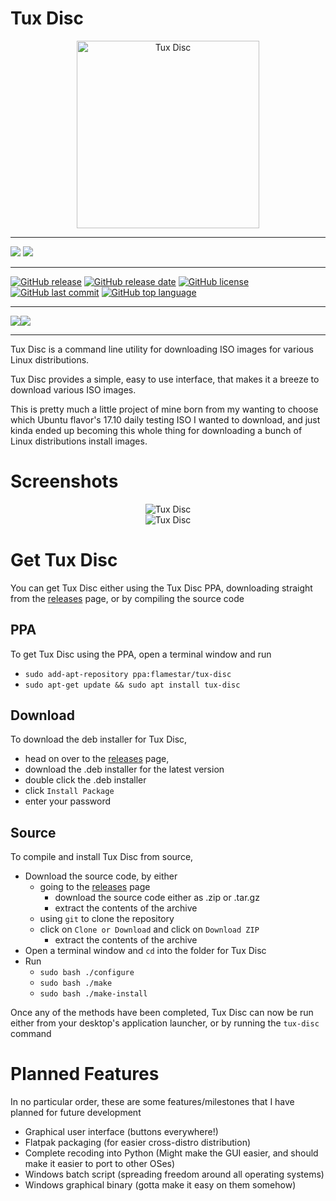 Tux Disc
========

<center><img src="https://github.com/Flamestar98/Tux-Disc/raw/version-2/tux-disc.png"
alt="Tux Disc" width="292" height="300" /></center>

---

[![](https://img.shields.io/badge/Mastodon-gray.svg?&style=for-the-badge&logo=mastodon)](https://niu.moe/@easthighNerd)
![](https://img.shields.io/badge/Matrix-@easthighnerd:ubports.chat-hotpink.svg?&style=for-the-badge&logo=matrix)

---

[![GitHub release](https://img.shields.io/github/release/Flamestar98/Tux-Disc.svg?&style=for-the-badge)](https://github.com/Flamestar98/Tux-Disc/releases/latest)
[![GitHub release date](https://img.shields.io/github/release-date/Flamestar98/Tux-Disc.svg?&style=for-the-badge)](https://github.com/Flamestar98/Tux-Disc/tree/version-2)
[![GitHub license](https://img.shields.io/github/license/Flamestar98/Tux-Disc.svg?&style=for-the-badge)](https://github.com/Flamestar98/Tux-Disc/blob/master/LICENSE)
[![GitHub last commit](https://img.shields.io/github/last-commit/Flamestar98/Tux-Disc/version-2.svg?&style=for-the-badge)](https://github.com/Flamestar98/Tux-Disc/commits/version-2)
[![GitHub top language](https://img.shields.io/github/languages/top/Flamestar98/Tux-Disc.svg?&style=for-the-badge&logo=linux)](https://github.com/Flamestar98/Tux-Disc/tree/version-2)

---

[![](https://img.shields.io/badge/Changelog-blue.svg?&style=for-the-badge)](https://github.com/Flamestar98/tux-disc/blob/version-2/CHANGELOG.md)[![](https://img.shields.io/badge/Distro%20List-brightgreen.svg?&style=for-the-badge)](https://github.com/Flamestar98/tux-disc/blob/version-2/distro-list.md)

---

Tux Disc is a command line utility for downloading ISO images for various Linux distributions.

Tux Disc provides a simple, easy to use interface, that makes it a breeze to download various ISO images.

This is pretty much a little project of mine born from my wanting to choose which Ubuntu flavor's 17.10 daily testing ISO I wanted to download, and just kinda ended up becoming this whole thing for downloading a bunch of Linux distributions install images.

Screenshots
===========
<center><img src="https://github.com/Flamestar98/Tux-Disc/raw/master/screenshots/main-menu.png"
alt="Tux Disc" /></center>
<center><img src="https://github.com/Flamestar98/Tux-Disc/raw/master/screenshots/downloading.png"
alt="Tux Disc" /></center>

Get Tux Disc
============
You can get Tux Disc either using the Tux Disc PPA, downloading straight from the [releases][2] page, or by compiling the source code

PPA
---
To get Tux Disc using the PPA, open a terminal window and run
* `sudo add-apt-repository ppa:flamestar/tux-disc`
* `sudo apt-get update && sudo apt install tux-disc`

Download
--------
To download the deb installer for Tux Disc,
* head on over to the [releases][2] page,
* download the .deb installer for the latest version
* double click the .deb installer
* click `Install Package`
* enter your password

Source
------
To compile and install Tux Disc from source,
* Download the source code, by either
  * going to the [releases][2] page
    * download the source code either as .zip or .tar.gz
    * extract the contents of the archive
  * using `git` to clone the repository
  * click on `Clone or Download` and click on `Download ZIP`
    * extract the contents of the archive
* Open a terminal window and `cd` into the folder for Tux Disc
* Run
  * `sudo bash ./configure`
  * `sudo bash ./make`
  * `sudo bash ./make-install`


Once any of the methods have been completed, Tux Disc can now be run either from your desktop's application launcher, or by running the `tux-disc` command

Planned Features
================

In no particular order, these are some features/milestones that I have planned for future development

* Graphical user interface (buttons everywhere!)
* Flatpak packaging (for easier cross-distro distribution)
* Complete recoding into Python (Might make the GUI easier, and should make it easier to port to other OSes)
* Windows batch script (spreading freedom around all operating systems)
* Windows graphical binary (gotta make it easy on them somehow)

[1]: https://github.com/Flamestar98/tux-disc/blob/master/CHANGELOG.md
[2]: https://github.com/Flamestar98/tux-disc/releases
[3]: https://github.com/Flamestar98/tux-disc/blob/master/distro-list.md
